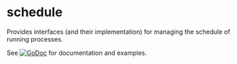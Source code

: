 # schedule
Provides interfaces (and their implementation) for managing the schedule of running processes.

See 
[![GoDoc](https://godoc.org/github.com/andviro/go-cryptoapi?status.svg)](https://godoc.org/github.com/andviro/go-cryptoapi) 
for documentation and examples.
